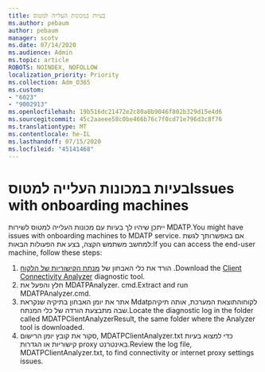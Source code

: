 ```yaml
---
title: בעיות במכונות העלייה למטוס
ms.author: pebaum
author: pebaum
manager: scotv
ms.date: 07/14/2020
ms.audience: Admin
ms.topic: article
ROBOTS: NOINDEX, NOFOLLOW
localization_priority: Priority
ms.collection: Adm_O365
ms.custom:
- "6023"
- "9002913"
ms.openlocfilehash: 19b516dc21472e2c80a8b9046f802b329d15e4d6
ms.sourcegitcommit: 45c2aaeee58c0be466b76c7f0cd71e796d3c8f76
ms.translationtype: MT
ms.contentlocale: he-IL
ms.lasthandoff: 07/15/2020
ms.locfileid: "45141468"
---
```

# <a name="issues-with-onboarding-machines"></a><span data-ttu-id="c1d8a-102">בעיות במכונות העלייה למטוס</span><span class="sxs-lookup"><span data-stu-id="c1d8a-102">Issues with onboarding machines</span></span>

<span data-ttu-id="c1d8a-103">ייתכן שיהיו לך בעיות עם מכונות העלייה למטוס לשירות MDATP.</span><span class="sxs-lookup"><span data-stu-id="c1d8a-103">You might have issues with onboarding machines to MDATP service.</span></span> <span data-ttu-id="c1d8a-104">אם באפשרותך לגשת למחשב משתמש הקצה, בצע את הפעולות הבאות:</span><span class="sxs-lookup"><span data-stu-id="c1d8a-104">If you can access the end-user machine, follow these steps:</span></span>

1. <span data-ttu-id="c1d8a-105">הורד את כלי האבחון של [מנתח הקישוריות של הלקוח](https://aka.ms/mdatpanalyzer) .</span><span class="sxs-lookup"><span data-stu-id="c1d8a-105">Download the [Client Connectivity Analyzer](https://aka.ms/mdatpanalyzer) diagnostic tool.</span></span>
2. <span data-ttu-id="c1d8a-106">חלץ והפעל את MDATPAnalyzer. cmd.</span><span class="sxs-lookup"><span data-stu-id="c1d8a-106">Extract and run MDATPAnalyzer.cmd.</span></span>
3. <span data-ttu-id="c1d8a-107">אתר את יומן האבחון בתיקיה שנקראת Mdatpלקוחוהתוצאת המערכת, אותה תיקיה שבה מתבצעת הורדה של כלי המנתח.</span><span class="sxs-lookup"><span data-stu-id="c1d8a-107">Locate the diagnostic log in the folder called MDATPClientAnalyzerResult, the same folder where the Analyzer tool is downloaded.</span></span>
4. <span data-ttu-id="c1d8a-108">סקור את קובץ יומן הרישום, MDATPClientAnalyzer.txt כדי למצוא בעיות קישוריות או הגדרות proxy באינטרנט.</span><span class="sxs-lookup"><span data-stu-id="c1d8a-108">Review the log file, MDATPClientAnalyzer.txt, to find connectivity or internet proxy settings issues.</span></span>